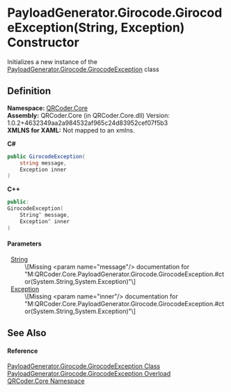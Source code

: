 # PayloadGenerator.Girocode.GirocodeException(String, Exception) Constructor


Initializes a new instance of the <a href="T_QRCoder_Core_PayloadGenerator_Girocode_GirocodeException.md">PayloadGenerator.Girocode.GirocodeException</a> class



## Definition
**Namespace:** <a href="N_QRCoder_Core.md">QRCoder.Core</a>  
**Assembly:** QRCoder.Core (in QRCoder.Core.dll) Version: 1.0.2+4632349aa2a984532af965c24d83952cef07f5b3  
**XMLNS for XAML:** Not mapped to an xmlns.

**C#**
``` C#
public GirocodeException(
	string message,
	Exception inner
)
```
**C++**
``` C++
public:
GirocodeException(
	String^ message, 
	Exception^ inner
)
```



#### Parameters
<dl><dt>  <a href="https://learn.microsoft.com/dotnet/api/system.string" target="_blank" rel="noopener noreferrer">String</a></dt><dd>\[Missing &lt;param name="message"/&gt; documentation for "M:QRCoder.Core.PayloadGenerator.Girocode.GirocodeException.#ctor(System.String,System.Exception)"\]</dd><dt>  <a href="https://learn.microsoft.com/dotnet/api/system.exception" target="_blank" rel="noopener noreferrer">Exception</a></dt><dd>\[Missing &lt;param name="inner"/&gt; documentation for "M:QRCoder.Core.PayloadGenerator.Girocode.GirocodeException.#ctor(System.String,System.Exception)"\]</dd></dl>

## See Also


#### Reference
<a href="T_QRCoder_Core_PayloadGenerator_Girocode_GirocodeException.md">PayloadGenerator.Girocode.GirocodeException Class</a>  
<a href="Overload_QRCoder_Core_PayloadGenerator_Girocode_GirocodeException__ctor.md">PayloadGenerator.Girocode.GirocodeException Overload</a>  
<a href="N_QRCoder_Core.md">QRCoder.Core Namespace</a>  
